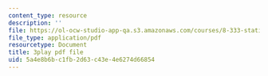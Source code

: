 ```yaml
---
content_type: resource
description: ''
file: https://ol-ocw-studio-app-qa.s3.amazonaws.com/courses/8-333-statistical-mechanics-i-statistical-mechanics-of-particles-fall-2013/5a4e8b6bc1fb2d63c43e4e6274d66854_Y59FgktB4uQ.pdf
file_type: application/pdf
resourcetype: Document
title: 3play pdf file
uid: 5a4e8b6b-c1fb-2d63-c43e-4e6274d66854
---
```

